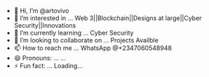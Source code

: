 - 👋 Hi, I’m @artovivo
- 👀 I’m interested in ... Web 3||Blockchain||Designs at large||Cyber Security||Innovations
- 🌱 I’m currently learning ... Cyber Security
- 💞️ I’m looking to collaborate on ... Projects Availble
- 📫 How to reach me ... WhatsApp @+2347060548948
- 😄 Pronouns: ... ...
- ⚡ Fun fact: ... Loading...

<!---
artovivo/artovivo is a ✨ special ✨ repository because its `README.md` (this file) appears on your GitHub profile.
You can click the Preview link to take a look at your changes.
--->
